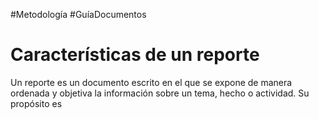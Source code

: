 #Metodología #GuíaDocumentos
# Características de un reporte

Un reporte es un documento escrito en el que se expone de manera ordenada y objetiva la información sobre un tema, hecho o actividad. Su propósito es 